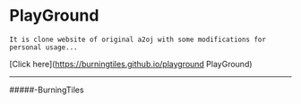 # PlayGround

```
It is clone website of original a2oj with some modifications for personal usage...

```
[Click here](https://burningtiles.github.io/playground PlayGround)

---
#####-BurningTiles

